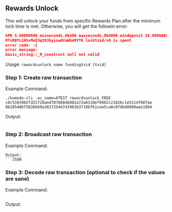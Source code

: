 ## Rewards Unlock
This will unlock your funds from specific Rewards Plan after the minimum lock time is met. Otherwise, you will get the followin error:
```JSON
APR 5.00000000 minseconds.86400 maxseconds.864000 mindeposit 10.00000000
RTsRBYL1HSvMoE3qtBJkyiswdVaWkm8YTK locktxid/v0 is spent
error code: -1
error message:
basic_string::_M_construct null not valid
```

Usage: `rewardsunlock name fundingtxid [txid]`

### Step 1: Create raw transaction
Example Command:
```shell
./komodo-cli -ac_name=ATEST rewardsunlock FREE c0c5165902fd21728aed707888db082a72a013def8902c21626c1e5214f00fae 86185406f5836b60a381f254d743983b3719bf61cee5ca0c07dbd0806aee1094
```
Output:
```JSON

```
### Step 2: Broadcast raw transaction
Example Command:

```
Output:
```JSON

```
### Step 3: Decode raw transaction (optional to check if the values are sane)
Example Command:
```shell

```
Output:
```JSON

```
